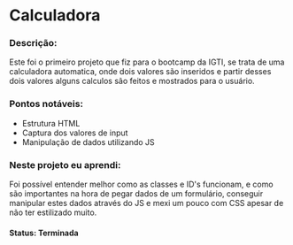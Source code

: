   <h1>Calculadora</h1>
  <h3>Descrição:</h3>
  <p>Este foi o primeiro projeto que fiz para o bootcamp da IGTI, se trata de uma calculadora automatica, onde dois valores são inseridos e partir desses dois valores alguns calculos são feitos e mostrados para o usuário.</p>
  <h3>Pontos notáveis:</h3>
  <ul>
    <li>Estrutura HTML</li>
  <li>Captura dos valores de input</li>
  <li>Manipulação de dados utilizando JS</li>
  </ul>
  <h3>Neste projeto eu aprendi:</h3>
  <p>Foi possível entender melhor como as classes e ID's funcionam, e como são importantes na hora de pegar dados de um formulário, conseguir manipular estes dados através do JS e mexi um pouco com CSS apesar de não ter estilizado muito.</p>
<h4>Status: Terminada</h4>
